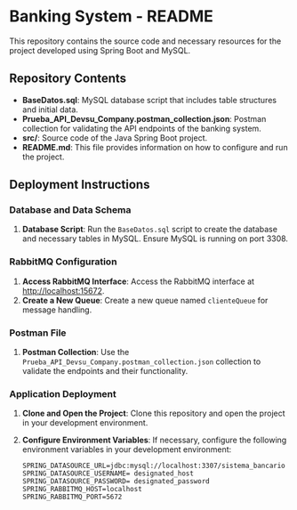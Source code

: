 # Banking System - README

This repository contains the source code and necessary resources for the project developed using Spring Boot and MySQL.

## Repository Contents

- **BaseDatos.sql**: MySQL database script that includes table structures and initial data.
- **Prueba_API_Devsu_Company.postman_collection.json**: Postman collection for validating the API endpoints of the banking system.
- **src/**: Source code of the Java Spring Boot project.
- **README.md**: This file provides information on how to configure and run the project.

## Deployment Instructions

### Database and Data Schema

1. **Database Script**: Run the `BaseDatos.sql` script to create the database and necessary tables in MySQL.
   Ensure MySQL is running on port 3308.

### RabbitMQ Configuration

1. **Access RabbitMQ Interface**: Access the RabbitMQ interface at [http://localhost:15672](http://localhost:15672).
2. **Create a New Queue**: Create a new queue named `clienteQueue` for message handling.

### Postman File

1. **Postman Collection**: Use the `Prueba_API_Devsu_Company.postman_collection.json` collection to validate the endpoints and their functionality.

### Application Deployment

1. **Clone and Open the Project**: Clone this repository and open the project in your development environment.
2. **Configure Environment Variables**: If necessary, configure the following environment variables in your development environment:

   ```properties
   SPRING_DATASOURCE_URL=jdbc:mysql://localhost:3307/sistema_bancario
   SPRING_DATASOURCE_USERNAME= designated_host
   SPRING_DATASOURCE_PASSWORD= designated_password
   SPRING_RABBITMQ_HOST=localhost
   SPRING_RABBITMQ_PORT=5672
